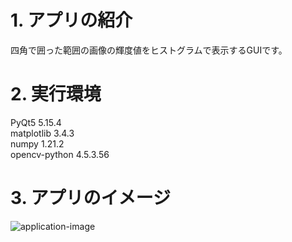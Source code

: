 # 1. アプリの紹介
四角で囲った範囲の画像の輝度値をヒストグラムで表示するGUIです。

# 2. 実行環境
PyQt5           5.15.4  
matplotlib      3.4.3  
numpy           1.21.2  
opencv-python   4.5.3.56  

# 3. アプリのイメージ
![application-image](https://user-images.githubusercontent.com/76586039/133885539-e8f4f8d9-59e1-4409-8344-fb973f01c17b.png)

